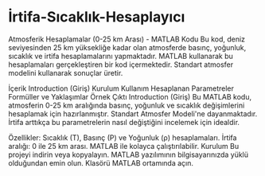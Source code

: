 # İrtifa-Sıcaklık-Hesaplayıcı
Atmosferik Hesaplamalar (0-25 km Arası) - MATLAB Kodu
Bu kod, deniz seviyesinden 25 km yüksekliğe kadar olan atmosferde basınç, yoğunluk, sıcaklık ve irtifa hesaplamalarını yapmaktadır. MATLAB kullanarak bu hesaplamaları gerçekleştiren bir kod içermektedir. Standart atmosfer modelini kullanarak sonuçlar üretir.

İçerik
Introduction (Giriş)
Kurulum
Kullanım
Hesaplanan Parametreler
Formüller ve Yaklaşımlar
Örnek Çıktı
Introduction (Giriş)
Bu MATLAB kodu, atmosferin 0-25 km aralığında basınç, yoğunluk ve sıcaklık değişimlerini hesaplamak için hazırlanmıştır. Standart Atmosfer Modeli'ne dayanmaktadır. İrtifa arttıkça bu parametrelerin nasıl değiştiğini incelemek için idealdir.

Özellikler:
Sıcaklık (T), Basınç (P) ve Yoğunluk (ρ) hesaplamaları.
İrtifa aralığı: 0 ile 25 km arası.
MATLAB ile kolayca çalıştırılabilir.
Kurulum
Bu projeyi indirin veya kopyalayın.
MATLAB yazılımının bilgisayarınızda yüklü olduğundan emin olun.
Klasörü MATLAB ortamında açın.
